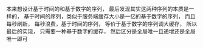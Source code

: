 本来想设计基于时间的和基于数字的序列，
最后发现其实这两种序列的本质是一样的，
基于时间的序列，类似于服务端缓存大小是一亿的基于数字的序列，
而且每秒刷新， 每秒浪费，基于时间的序列，
等价于基于数字的序列调大缓存，
所以最后的实现， 只需要一种基于数字的缓存，
然后区分是全局唯一且递增还是全局唯一即可